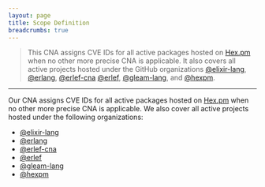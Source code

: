```yaml
---
layout: page
title: Scope Definition
breadcrumbs: true
---
```


<!-- !! Remember to also update the index page on change !! -->

> This CNA assigns CVE IDs for all active packages hosted on [Hex.pm](https://hex.pm/)
> when no other more precise CNA is applicable. It also covers all active projects
> hosted under the GitHub organizations [@elixir-lang](https://github.com/elixir-lang),
> [@erlang](https://github.com/erlang), [@erlef-cna](https://github.com/erlef-cna)
> [@erlef](https://github.com/erlef), [@gleam-lang](https://github.com/gleam-lang),
> and [@hexpm](https://github.com/hexpm).

---

Our CNA assigns CVE IDs for all active packages hosted on
[Hex.pm](https://hex.pm/) when no other more precise CNA is applicable. We also
cover all active projects hosted under the following organizations:

- [@elixir-lang](https://github.com/elixir-lang)
- [@erlang](https://github.com/erlang)
- [@erlef-cna](https://github.com/erlef-cna)
- [@erlef](https://github.com/erlef)
- [@gleam-lang](https://github.com/gleam-lang)
- [@hexpm](https://github.com/hexpm)
